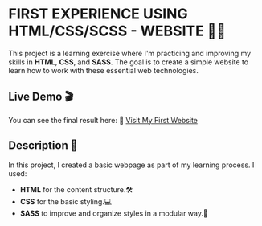# FIRST EXPERIENCE USING HTML/CSS/SCSS - WEBSITE 🎨✨

This project is a learning exercise where I'm practicing and improving my skills in **HTML**, **CSS**, and **SASS**. The goal is to create a simple website to learn how to work with these essential web technologies.

## Live Demo 🎬
You can see the final result here: 
🔗 [Visit My First Website](https://marianelaalbrigi.github.io/First-Website/)

## Description 📜

In this project, I created a basic webpage as part of my learning process. I used:

- **HTML** for the content structure.🛠️
- **CSS** for the basic styling.💻
- **SASS** to improve and organize styles in a modular way.🎉

